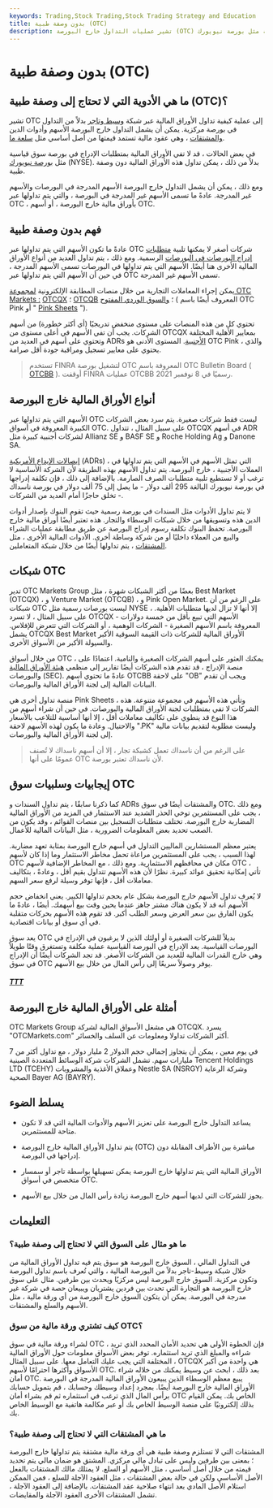 ```yaml
---
keywords: Trading,Stock Trading,Stock Trading Strategy and Education
title: بدون وصفة طبية (OTC)
description: تشير عمليات التداول خارج البورصة (OTC) إلى الأوراق المالية التي يتم تداولها عبر شبكة التجار بدلاً من التعاملات في بورصة مركزية مثل بورصة نيويورك (NYSE).
---
```


# بدون وصفة طبية (OTC)
## ما هي الأدوية التي لا تحتاج إلى وصفة طبية (OTC)؟

تشير OTC إلى عملية كيفية تداول الأوراق المالية عبر شبكة [وسيط وتاجر](/broker-dealer) بدلاً من التداول في بورصة مركزية. يمكن أن يشمل التداول خارج البورصة الأسهم وأدوات الدين [والمشتقات](/derivative) ، وهي عقود مالية تستمد قيمتها من أصل أساسي مثل [سلعة ما](/commodity).

في بعض الحالات ، قد لا تفي الأوراق المالية بمتطلبات الإدراج في بورصة سوق قياسية مثل [بورصة نيويورك](/nyse) (NYSE). بدلاً من ذلك ، يمكن تداول هذه الأوراق المالية دون وصفة طبية.

ومع ذلك ، يمكن أن يشمل التداول خارج البورصة الأسهم المدرجة في البورصات والأسهم غير المدرجة. عادةً ما تسمى الأسهم غير المدرجة في البورصة ، والتي يتم تداولها عبر OTC ، بأوراق مالية خارج البورصة ، أو أسهم OTC.

## فهم بدون وصفة طبية

عادةً ما تكون الأسهم التي يتم تداولها عبر OTC شركات أصغر لا يمكنها تلبية [متطلبات إدراج البورصات في البورصات](/listingrequirements) الرسمية. ومع ذلك ، يتم تداول العديد من أنواع الأوراق المالية الأخرى هنا أيضًا. الأسهم التي يتم تداولها في البورصات تسمى الأسهم المدرجة ، في حين أن الأسهم التي يتم تداولها عبر OTC تسمى الأسهم غير المدرجة.

يمكن إجراء المعاملات التجارية من خلال منصات المطابقة الإلكترونية [لمجموعة OTC Markets :](/otc-markets-group-inc) [OTCQX](/otcqx) ؛ [OTCQB](/otcqb) ؛ [والسوق الوردي المفتوح](/otc-pink) ( المعروف أيضًا باسم OTC Pink أو " [Pink Sheets](/pinksheets) ").

تحتوي كل من هذه المنصات على مستوى منخفض تدريجيًا (أي أكثر خطورة) من أسهم الشركات. يجب أن تفي الأسهم في أعلى مستوى من OTCQX بمعايير الأهلية المختلفة وتحتوي على أسهم في العديد من ADRs [الأجنبية](/adr). المستوى الأدنى هو OTC Pink ، والذي يحتوي على معايير تسجيل ومراقبة جودة أقل صرامة.

> تستخدم FINRA لتشغيل بورصة OTC المعروفة باسم OTC Bulletin Board ( [OTCBB](/otcbb) ). أوقفت FINRA عمليات OTCBB رسميًا في 8 نوفمبر 2021.

>

## أنواع الأوراق المالية خارج البورصة

الأسهم التي يتم تداولها عبر OTC ليست فقط شركات صغيرة. يتم سرد بعض الشركات الكبيرة المعروفة في أسواق OTC. على سبيل المثال ، تتداول OTCQX في أسهم ADR لشركات أجنبية كبيرة مثل Allianz SE و BASF SE و Roche Holding Ag و Danone SA.

[إيصالات الإيداع الأمريكية](/adr) (ADRs) ، التي تمثل الأسهم في الأسهم التي يتم تداولها في العملات الأجنبية ، خارج البورصة. يتم تداول الأسهم بهذه الطريقة لأن الشركة الأساسية لا ترغب أو لا تستطيع تلبية متطلبات الصرف الصارمة. بالإضافة إلى ذلك ، فإن تكلفة إدراجها في بورصة نيويورك البالغة 295 ألف دولار - ما يصل إلى 75 ألف دولار في بورصة ناسداك - تخلق حاجزًا أمام العديد من الشركات.

لا يتم تداول الأدوات مثل السندات في بورصة رسمية حيث تقوم البنوك بإصدار أدوات الدين هذه وتسويقها من خلال شبكات الوسطاء والتجار. هذه تعتبر أيضًا أوراق مالية خارج البورصة. تحفظ البنوك تكلفة رسوم إدراج البورصة عن طريق مطابقة عمليات الشراء والبيع من العملاء داخليًا أو من شركة وساطة أخرى. الأدوات المالية الأخرى ، مثل [المشتقات](/derivative) ، يتم تداولها أيضًا من خلال شبكة المتعاملين.

## شبكات OTC

تدير OTC Markets Group بعضًا من أكثر الشبكات شهرة ، مثل Best Market (OTCQX) ، و Venture Market (OTCQB) ، و Pink Open Market. على الرغم من أن شبكات OTC ليست بورصات رسمية مثل NYSE ، إلا أنها لا تزال لديها متطلبات الأهلية. على سبيل المثال ، لا تسرد OTCQX الأسهم التي تبيع بأقل من خمسة دولارات - المعروفة باسم الأسهم الصغيرة - الشركات الوهمية ، أو الشركات التي تتعرض للإفلاس. يشمل OTCQX Best Market الأوراق المالية للشركات ذات القيمة السوقية الأكبر والسيولة الأكبر من الأسواق الأخرى.

من خلال أسواق OTC ، يمكنك العثور على أسهم الشركات الصغيرة والنامية. اعتمادًا على منصة الإدراج ، قد تقدم هذه الشركات أيضًا تقارير إلى منظمي [هيئة الأوراق المالية](/sec) والبورصات (SEC). عادةً ما تحتوي أسهم OTCBB على لاحقة "OB" ويجب أن تقدم البيانات المالية إلى لجنة الأوراق المالية والبورصات.

منصة تداول أخرى هي Pink Sheets ، وتأتي هذه الأسهم في مجموعة متنوعة. هذه الشركات لا تفي بمتطلبات لجنة الأوراق المالية والبورصات. في حين أن شراء أسهم من هذا النوع قد ينطوي على تكاليف معاملات أقل ، إلا أنها أساسية للتلاعب بالأسعار والاحتيال. وعادة ما يكون لهذه الأسهم لاحقة ".PK" وليست مطلوبة لتقديم بيانات مالية إلى لجنة الأوراق المالية والبورصات.

> على الرغم من أن ناسداك تعمل كشبكة تجار ، إلا أن أسهم ناسداك لا تُصنف عمومًا على أنها OTC لأن ناسداك تعتبر بورصة.

>

## إيجابيات وسلبيات سوق OTC

كما ذكرنا سابقًا ، يتم تداول السندات و ADRs والمشتقات أيضًا في سوق OTC. ومع ذلك ، يجب على المستثمرين توخي الحذر الشديد عند الاستثمار في المزيد من الأوراق المالية المضاربة خارج البورصة. تختلف متطلبات التسجيل بين منصات القوائم ، وقد يكون من الصعب تحديد بعض المعلومات الضرورية ، مثل البيانات المالية للأعمال.

يعتبر معظم المستشارين الماليين التداول في أسهم خارج البورصة بمثابة تعهد مضاربة. لهذا السبب ، يجب على المستثمرين مراعاة تحمل مخاطر الاستثمار وما إذا كان لأسهم OTC مكان في محافظهم الاستثمارية. ومع ذلك ، مع المخاطر الإضافية لأسهم OTC ، تأتي إمكانية تحقيق عوائد كبيرة. نظرًا لأن هذه الأسهم تتداول بقيم أقل ، وعادةً ، بتكاليف معاملات أقل ، فإنها توفر وسيلة لرفع سعر السهم.

لا يُعرف تداول الأسهم خارج البورصة بشكل عام بحجم تداولها الكبير. يعني انخفاض حجم الأسهم أنه قد لا يكون هناك مشتر جاهز عندما يحين وقت بيع أسهمك. أيضًا ، عادةً ما يكون الفارق بين سعر العرض وسعر الطلب أكبر. قد تقوم هذه الأسهم بحركات متقلبة في أي سوق أو بيانات اقتصادية.

يعد سوق OTC بديلاً للشركات الصغيرة أو أولئك الذين لا يرغبون في الإدراج في البورصات القياسية. يعد الإدراج في البورصة القياسية عملية مكلفة وتستغرق وقتًا طويلاً وهي خارج القدرات المالية للعديد من الشركات الأصغر. قد تجد الشركات أيضًا أن الإدراج في سوق OTC يوفر وصولاً سريعًا إلى رأس المال من خلال بيع الأسهم.

<h5> <a href=""> TTT </a> </h5>

## أمثلة على الأوراق المالية خارج البورصة

OTC Markets Group هي مشغل الأسواق المالية لشركة OTCQX. يسرد "OTCMarkets.com" أكثر الشركات تداولا ومعلومات عن السلف والخسائر.

في يوم معين ، يمكن أن يتجاوز إجمالي حجم الدولار 2 مليار دولار ، مع تداول أكثر من 7 مليارات سهم. تشمل الشركات شركة الوسائط المتعددة الصينية Tencent Holdings LTD (TCEHY) وعملاق الأغذية والمشروبات Nestle SA (NSRGY) وشركة الرعاية الصحية Bayer AG (BAYRY).

## يسلط الضوء

- يساعد التداول خارج البورصة على تعزيز الأسهم والأدوات المالية التي قد لا تكون متاحة للمستثمرين.

- يتم تداول الأوراق المالية خارج البورصة (OTC) مباشرة بين الأطراف المقابلة دون إدراجها في البورصة.

- الأوراق المالية التي يتم تداولها خارج البورصة يمكن تسهيلها بواسطة تاجر أو سمسار متخصص في أسواق OTC.

- يجوز للشركات التي لديها أسهم خارج البورصة زيادة رأس المال من خلال بيع الأسهم.

## التعليمات

### ما هو مثال على السوق التي لا تحتاج إلى وصفة طبية؟

في التداول المالي ، السوق خارج البورصة هو سوق يتم فيه تداول الأوراق المالية من خلال شبكة وسيط-تاجر بدلاً من البورصة المالية ، والتي تُعرف باسم تداول البورصة وتكون مركزية. السوق خارج البورصة ليس مركزيًا ويحدث بين طرفين. مثال على سوق خارج البورصة هو التجارة التي تحدث بين فردين يشتريان ويبيعان حصة في شركة غير مدرجة في البورصة. يمكن أن يتكون السوق خارج البورصة من أي ورقة مالية ، مثل الأسهم والسلع والمشتقات.

### كيف تشتري ورقة مالية من سوق OTC؟

لشراء ورقة مالية في سوق OTC ، فإن الخطوة الأولى هي تحديد الأمان المحدد الذي تريد شراءه والمبلغ الذي تريد استثماره. توفر بعض الأسواق معلومات حول الأوراق المالية المختلفة التي يجب عليك التعامل معها. على سبيل المثال ، OTCQX هي واحدة من أكبر الأسواق وأكثرها احترامًا لأسهم OTC. بعد ذلك ، ابحث عن وسيط يمكنك من خلاله شراء أمان OTC. يبيع معظم الوسطاء الذين يبيعون الأوراق المالية المدرجة في البورصة الأوراق المالية خارج البورصة أيضًا. بمجرد إعداد وسيطك وحسابك ، قم بتمويل حسابك برأس المال الذي ترغب في استثماره ثم قم بشراء أمان OTC الخاص بك. يمكن القيام بذلك إلكترونيًا على منصة الوسيط الخاص بك أو عبر مكالمة هاتفية مع الوسيط الخاص بك.

### ما هي المشتقات التي لا تحتاج إلى وصفة طبية؟

المشتقات التي لا تستلزم وصفة طبية هي أي ورقة مالية مشتقة يتم تداولها خارج البورصة ؛ بمعنى بين طرفين وليس على تبادل مالي مركزي. المشتق هو ضمان مالي يتم تحديد قيمته من خلال أصل أساسي ، مثل الأسهم أو السلع. لا يمتلك مالك المشتقات بالفعل الأصل الأساسي ولكن في حالة بعض المشتقات ، مثل العقود الآجلة للسلع ، فمن الممكن استلام الأصل المادي بعد انتهاء صلاحية عقد المشتقات. بالإضافة إلى العقود الآجلة ، تشمل المشتقات الأخرى العقود الآجلة والمقايضات.

